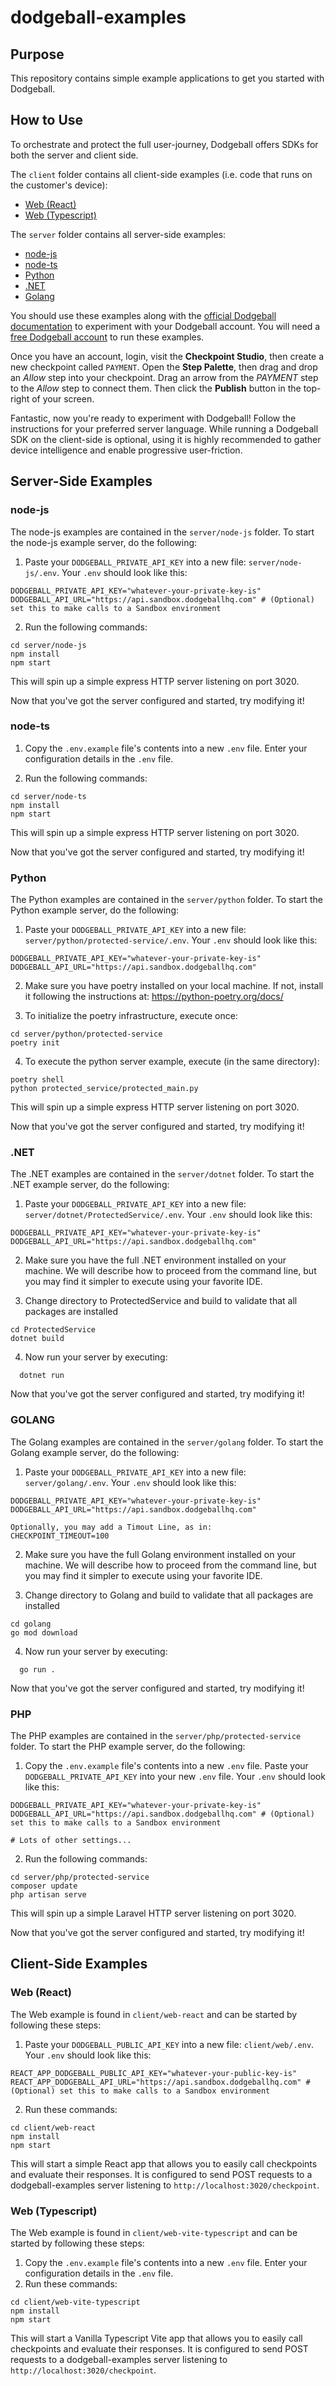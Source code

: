 # dodgeball-examples

## Purpose

This repository contains simple example applications to get you started with Dodgeball.

## How to Use

To orchestrate and protect the full user-journey, Dodgeball offers SDKs for both the server and client side.

The `client` folder contains all client-side examples (i.e. code that runs on the customer's device):

- [Web (React)](#web-react)
- [Web (Typescript)](#web-vite-typescript)

The `server` folder contains all server-side examples:

- [node-js](#node-js)
- [node-ts](#node-ts)
- [Python](#python)
- [.NET](#.NET)
- [Golang](#golang)

You should use these examples along with the [official Dodgeball documentation](https://docs.dodgeballhq.com) to experiment with your Dodgeball account. You will need a [free Dodgeball account](https://app.dodgeballhq.com/signup) to run these examples.

Once you have an account, login, visit the **Checkpoint Studio**, then create a new checkpoint called `PAYMENT`. Open the **Step Palette**, then drag and drop an *Allow* step into your checkpoint. Drag an arrow from the *PAYMENT* step to the *Allow* step to connect them. Then click the **Publish** button in the top-right of your screen.

Fantastic, now you're ready to experiment with Dodgeball! Follow the instructions for your preferred server language. While running a Dodgeball SDK on the client-side is optional, using it is highly recommended to gather device intelligence and enable progressive user-friction.

## Server-Side Examples

### node-js

The node-js examples are contained in the `server/node-js` folder. To start the node-js example server, do the following:

1. Paste your `DODGEBALL_PRIVATE_API_KEY` into a new file: `server/node-js/.env`. Your `.env` should look like this:

``` #.env
DODGEBALL_PRIVATE_API_KEY="whatever-your-private-key-is"
DODGEBALL_API_URL="https://api.sandbox.dodgeballhq.com" # (Optional) set this to make calls to a Sandbox environment
```

2. Run the following commands:

``` #bash
cd server/node-js
npm install
npm start
```

This will spin up a simple express HTTP server listening on port 3020.

Now that you've got the server configured and started, try modifying it!

### node-ts

1. Copy the `.env.example` file's contents into a new `.env` file. Enter your configuration details in the `.env` file.

2. Run the following commands:

``` #bash
cd server/node-ts
npm install
npm start
```

This will spin up a simple express HTTP server listening on port 3020.

Now that you've got the server configured and started, try modifying it!

### Python

The Python examples are contained in the `server/python` folder. To start the Python example server, do the following:

1. Paste your `DODGEBALL_PRIVATE_API_KEY` into a new file: `server/python/protected-service/.env`. Your `.env` should look like this:

``` #.env
DODGEBALL_PRIVATE_API_KEY="whatever-your-private-key-is"
DODGEBALL_API_URL="https://api.sandbox.dodgeballhq.com" 
```

2. Make sure you have poetry installed on your local machine.  If not, install it following the instructions at: <https://python-poetry.org/docs/>

3. To initialize the poetry infrastructure, execute once:

``` #bash
cd server/python/protected-service
poetry init
```

4. To execute the python server example, execute (in the same directory):

``` #bash
poetry shell
python protected_service/protected_main.py
```

This will spin up a simple express HTTP server listening on port 3020.

Now that you've got the server configured and started, try modifying it!

### .NET

The .NET examples are contained in the `server/dotnet` folder. To start the .NET example server, do the following:

1. Paste your `DODGEBALL_PRIVATE_API_KEY` into a new file: `server/dotnet/ProtectedService/.env`. Your `.env` should look like this:

``` #.env
DODGEBALL_PRIVATE_API_KEY="whatever-your-private-key-is"
DODGEBALL_API_URL="https://api.sandbox.dodgeballhq.com" 
```

2. Make sure you have the full .NET environment installed on your machine.  We will describe how to proceed from the command line, but you may find it simpler to execute using your favorite IDE.

3. Change directory to ProtectedService and build to validate that all packages are installed

``` #bash
cd ProtectedService
dotnet build
```

4. Now run your server by executing:

``` #bash
  dotnet run
```

Now that you've got the server configured and started, try modifying it!

### GOLANG

The Golang examples are contained in the `server/golang` folder. To start the Golang example server, do the following:

1. Paste your `DODGEBALL_PRIVATE_API_KEY` into a new file: `server/golang/.env`. Your `.env` should look like this:

``` #.env
DODGEBALL_PRIVATE_API_KEY="whatever-your-private-key-is"
DODGEBALL_API_URL="https://api.sandbox.dodgeballhq.com" 

Optionally, you may add a Timout Line, as in:
CHECKPOINT_TIMEOUT=100
```

2. Make sure you have the full Golang environment installed on your machine.  We will describe how to proceed from the command line, but you may find it simpler to execute using your favorite IDE.

3. Change directory to Golang and build to validate that all packages are installed

``` #bash
cd golang
go mod download
```

4. Now run your server by executing:

``` #bash
  go run .
```

Now that you've got the server configured and started, try modifying it!

### PHP

The PHP examples are contained in the `server/php/protected-service` folder. To start the PHP example server, do the following:

1. Copy the `.env.example` file's contents into a new `.env` file. Paste your `DODGEBALL_PRIVATE_API_KEY` into your new `.env` file. Your `.env` should look like this:

``` #.env
DODGEBALL_PRIVATE_API_KEY="whatever-your-private-key-is"
DODGEBALL_API_URL="https://api.sandbox.dodgeballhq.com" # (Optional) set this to make calls to a Sandbox environment

# Lots of other settings...
```

2. Run the following commands:

``` #bash
cd server/php/protected-service
composer update
php artisan serve
```

This will spin up a simple Laravel HTTP server listening on port 3020.

Now that you've got the server configured and started, try modifying it!

## Client-Side Examples

### Web (React)

The Web example is found in `client/web-react` and can be started by following these steps:

1. Paste your `DODGEBALL_PUBLIC_API_KEY` into a new file: `client/web/.env`. Your `.env` should look like this:

``` #.env
REACT_APP_DODGEBALL_PUBLIC_API_KEY="whatever-your-public-key-is"
REACT_APP_DODGEBALL_API_URL="https://api.sandbox.dodgeballhq.com" # (Optional) set this to make calls to a Sandbox environment
```

2. Run these commands:

``` #base
cd client/web-react
npm install
npm start
```

This will start a simple React app that allows you to easily call checkpoints and evaluate their responses. It is configured to send POST requests to a dodgeball-examples server listening to `http://localhost:3020/checkpoint`.

### Web (Typescript)

The Web example is found in `client/web-vite-typescript` and can be started by following these steps:

1. Copy the `.env.example` file's contents into a new `.env` file. Enter your configuration details in the `.env` file.
2. Run these commands:

``` #bash
cd client/web-vite-typescript
npm install
npm start
```

This will start a Vanilla Typescript Vite app that allows you to easily call checkpoints and evaluate their responses. It is configured to send POST requests to a dodgeball-examples server listening to `http://localhost:3020/checkpoint`.
